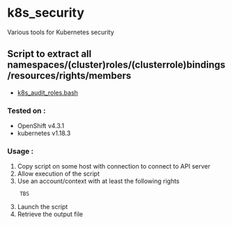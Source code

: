 # k8s_security
Various tools for Kubernetes security

## Script to extract all namespaces/(cluster)roles/(clusterrole)bindings/resources/rights/members
* [k8s_audit_roles.bash](https://github.com/byte13/k8s_security/blob/master/k8s_audit_roles.bash)

### Tested on :
* OpenShift v4.3.1
* kubernetes v1.18.3
### Usage :
1. Copy script on some host with connection to connect to API server
2. Allow execution of the script
2. Use an account/context with at least the following rights
```
    TBS
```  
3. Launch the script
4. Retrieve the output file
